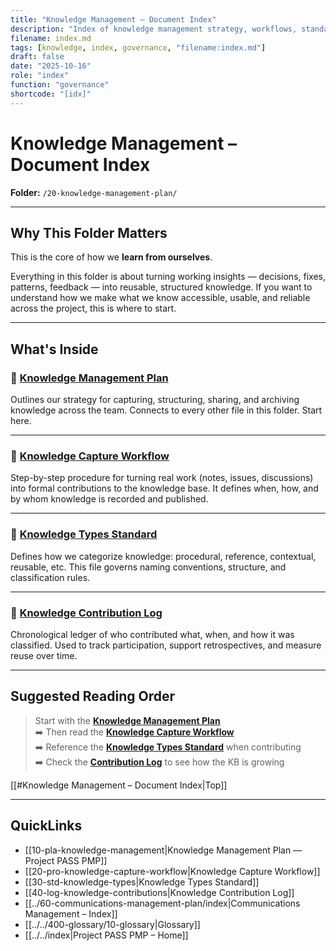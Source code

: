 ```yaml
---
title: "Knowledge Management – Document Index"
description: "Index of knowledge management strategy, workflows, standards, and contribution tracking under Project PASS PMP."
filename: index.md
tags: [knowledge, index, governance, "filename:index.md"]
draft: false
date: "2025-10-16"
role: "index"
function: "governance"
shortcode: "[idx]"
---
```


# Knowledge Management – Document Index  
**Folder:** `/20-knowledge-management-plan/`

---

## Why This Folder Matters

This is the core of how we **learn from ourselves**.

Everything in this folder is about turning working insights — decisions, fixes, patterns, feedback — into reusable, structured knowledge. If you want to understand how we make what we know accessible, usable, and reliable across the project, this is where to start.

---

## What's Inside

### 📄 [Knowledge Management Plan](pla-knowledge-management.md)  
Outlines our strategy for capturing, structuring, sharing, and archiving knowledge across the team. Connects to every other file in this folder. Start here.

---

### 📄 [Knowledge Capture Workflow](pro-knowledge-capture-workflow.md)  
Step-by-step procedure for turning real work (notes, issues, discussions) into formal contributions to the knowledge base. It defines when, how, and by whom knowledge is recorded and published.

---

### 📄 [Knowledge Types Standard](std-knowledge-types.md)  
Defines how we categorize knowledge: procedural, reference, contextual, reusable, etc. This file governs naming conventions, structure, and classification rules.

---

### 📄 [Knowledge Contribution Log](log-knowledge-contributions.md)  
Chronological ledger of who contributed what, when, and how it was classified. Used to track participation, support retrospectives, and measure reuse over time.

---

## Suggested Reading Order

> Start with the **[Knowledge Management Plan](pla-knowledge-management.md)**  
> ➡️ Then read the **[Knowledge Capture Workflow](pro-knowledge-capture-workflow.md)**  
> ➡️ Reference the **[Knowledge Types Standard](std-knowledge-types.md)** when contributing  
> ➡️ Check the **[Contribution Log](log-knowledge-contributions.md)** to see how the KB is growing

[[#Knowledge Management – Document Index|Top]]

---

## QuickLinks
- [[10-pla-knowledge-management|Knowledge Management Plan — Project PASS PMP]]
- [[20-pro-knowledge-capture-workflow|Knowledge Capture Workflow]]
- [[30-std-knowledge-types|Knowledge Types Standard]]
- [[40-log-knowledge-contributions|Knowledge Contribution Log]]
- [[../60-communications-management-plan/index|Communications Management – Index]]
- [[../../400-glossary/10-glossary|Glossary]]
- [[../../index|Project PASS PMP – Home]]
